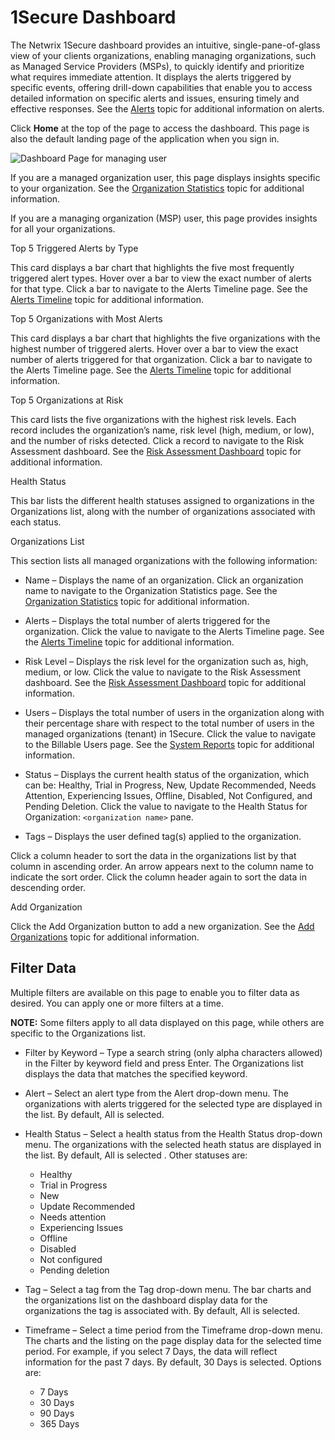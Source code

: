 # 1Secure Dashboard

The Netwrix 1Secure dashboard provides an intuitive, single-pane-of-glass view of your clients organizations, enabling managing organizations, such as Managed Service Providers (MSPs), to quickly identify and prioritize what requires immediate attention. It displays the alerts triggered by specific events, offering drill-down capabilities that enable you to access detailed information on specific alerts and issues, ensuring timely and effective responses. See the [Alerts](/docs/1secure/1secure/admin/alerts/alerts.md) topic for additional information on alerts.

Click __Home__ at the top of the page to access the dashboard. This page is also the default landing page of the application when you sign in.

![Dashboard Page for managing user](/img/product_docs/1secure/1secure/admin/dashboard/dashboardpage.png)

If you are a managed organization user, this page displays insights specific to your organization. See the [Organization Statistics](/docs/1secure/1secure/admin/dashboard/organizationstatistics.md) topic for additional information.

If you are a managing organization (MSP) user, this page provides insights for all your organizations.

Top 5 Triggered Alerts by Type

This card displays a bar chart that highlights the five most frequently triggered alert types. Hover over a bar to view the exact number of alerts for that type. Click a bar to navigate to the Alerts Timeline page. See the [Alerts Timeline](/docs/1secure/1secure/admin/dashboard/alertstimeline.md) topic for additional information.

Top 5 Organizations with Most Alerts

This card displays a bar chart that highlights the five organizations with the highest number of triggered alerts. Hover over a bar to view the exact number of alerts triggered for that organization. Click a bar to navigate to the Alerts Timeline page. See the [Alerts Timeline](/docs/1secure/1secure/admin/dashboard/alertstimeline.md) topic for additional information.

Top 5 Organizations at Risk

This card lists the five organizations with the highest risk levels. Each record includes the organization’s name, risk level (high, medium, or low), and the number of risks detected. Click a record to navigate to the Risk Assessment dashboard. See the [Risk Assessment Dashboard](/docs/1secure/1secure/admin/riskprofiles/riskassessmentdashboard.md) topic for additional information.

Health Status

This bar lists the different health statuses assigned to organizations in the Organizations list, along with the number of organizations associated with each status.

Organizations List

This section lists all managed organizations with the following information:

- Name – Displays the name of an organization. Click an organization name to navigate to the Organization Statistics page. See the [Organization Statistics](/docs/1secure/1secure/admin/dashboard/organizationstatistics.md) topic for additional information.

- Alerts – Displays the total number of alerts triggered for the organization. Click the value to navigate to the Alerts Timeline page. See the [Alerts Timeline](/docs/1secure/1secure/admin/dashboard/alertstimeline.md) topic for additional information.
- Risk Level – Displays the risk level for the organization such as, high, medium, or low. Click the value to navigate to the Risk Assessment dashboard. See the [Risk Assessment Dashboard](/docs/1secure/1secure/admin/riskprofiles/riskassessmentdashboard.md) topic for additional information.
- Users – Displays the total number of users in the organization along with their percentage share with respect to the total number of users in the managed organizations (tenant) in 1Secure. Click the value to navigate to the Billable Users page. See the [System Reports](/docs/1secure/1secure/admin/searchandreports/system.md#System-Reports) topic for additional information.
- Status – Displays the current health status of the organization, which can be: Healthy, Trial in Progress, New, Update Recommended, Needs Attention, Experiencing Issues, Offline, Disabled, Not Configured, and Pending Deletion. Click the value to navigate to the Health Status for Organization: `<organization name>` pane.
- Tags – Displays the user defined tag(s) applied to the organization.

Click a column header to sort the data in the organizations list by that column in ascending order. An arrow appears next to the column name to indicate the sort order. Click the column header again to sort the data in descending order.

Add Organization

Click the Add Organization button to add a new organization. See the [Add Organizations](/docs/1secure/1secure/admin/organizations/addorganizations.md) topic for additional information.

## Filter Data

Multiple filters are available on this page to enable you to filter data as desired. You can apply one or more filters at a time.

__NOTE:__ Some filters apply to all data displayed on this page, while others are specific to the Organizations list.

- Filter by Keyword – Type a search string (only alpha characters allowed) in the Filter by keyword field and press Enter. The Organizations list displays the data that matches the specified keyword.
- Alert – Select an alert type from the Alert drop-down menu. The organizations with alerts triggered for the selected type are displayed in the list. By default, All is selected.
- Health Status – Select a health status from the Health Status drop-down menu. The organizations with the selected heath status are displayed in the list. By default, All is selected . Other statuses are:

  - Healthy
  - Trial in Progress
  - New
  - Update Recommended
  - Needs attention
  - Experiencing Issues
  - Offline
  - Disabled
  - Not configured
  - Pending deletion
- Tag – Select a tag from the Tag drop-down menu. The bar charts and the organizations list on the dashboard display data for the organizations the tag is associated with. By default, All is selected.
- Timeframe – Select a time period from the Timeframe drop-down menu. The charts and the listing on the page display data for the selected time period. For example, if you select 7 Days, the data will reflect information for the past 7 days. By default, 30 Days is selected. Options are:

  - 7 Days
  - 30 Days
  - 90 Days
  - 365 Days
